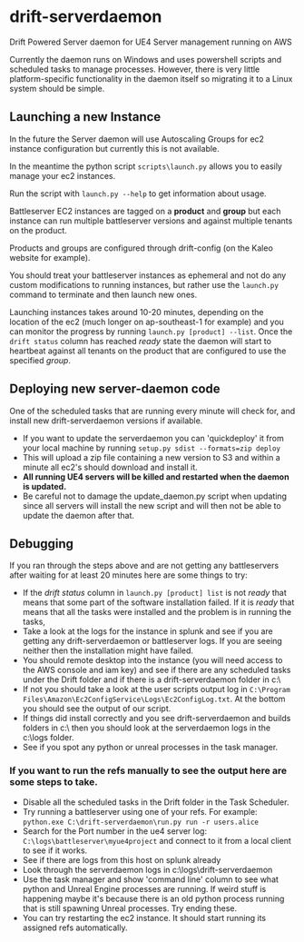 # drift-serverdaemon
Drift Powered Server daemon for UE4 Server management running on AWS

Currently the daemon runs on Windows and uses powershell scripts and scheduled tasks to manage processes. However, there is very little platform-specific functionality in the daemon itself so migrating it to a Linux system should be simple.

## Launching a new Instance
In the future the Server daemon will use Autoscaling Groups for ec2 instance configuration but currently this is not available.

In the meantime the python script `scripts\launch.py` allows you to easily manage your ec2 instances.

Run the script with `launch.py --help` to get information about usage.

Battleserver EC2 instances are tagged on a **product** and **group** but each instance can run multiple battleserver versions and against multiple tenants on the product.

Products and groups are configured through drift-config (on the Kaleo website for example).

You should treat your battleserver instances as ephemeral and not do any custom modifications to running instances, but rather use the `launch.py` command to terminate and then launch new ones.

Launching instances takes around 10-20 minutes, depending on the location of the ec2 (much longer on ap-southeast-1 for example) and you can monitor the progress by running `launch.py [product] --list`. Once the `drift status` column has reached *ready* state the daemon will start to heartbeat against all tenants on the product that are configured to use the specified *group*.

## Deploying new server-daemon code
One of the scheduled tasks that are running every minute will check for, and install new drift-serverdaemon versions if available.
 - If you want to update the serverdaemon you can 'quickdeploy' it from your local machine by running `setup.py sdist --formats=zip deploy`
 - This will upload a zip file containing a new version to S3 and within a minute all ec2's should download and install it.
 - **All running UE4 servers will be killed and restarted when the daemon is updated.**
 - Be careful not to damage the update_daemon.py script when updating since all servers will install the new script and will then not be able to update the daemon after that.

## Debugging
 If you ran through the steps above and are not getting any battleservers after waiting for at least 20 minutes here are some things to try:
 - If the *drift status* column in `launch.py [product] list` is not *ready* that means that some part of the software installation failed. If it is *ready* that means that all the tasks were installed and the problem is in running the tasks,
 - Take a look at the logs for the instance in splunk and see if you are getting any drift-serverdaemon or battleserver logs. If you are seeing neither then the installation might have failed.
 - You should remote desktop into the instance (you will need access to the AWS console and iam key) and see if there are any scheduled tasks under the Drift folder and if there is a drift-serverdaemon folder in c:\
 - If not you should take a look at the user scripts output log in `C:\Program Files\Amazon\Ec2ConfigService\Logs\Ec2ConfigLog.txt`. At the bottom you should see the output of our script.
 - If things did install correctly and you see drift-serverdaemon and builds folders in c:\ then you should look at the serverdaemon logs in the c:\logs folder.
 - See if you spot any python or unreal processes in the task manager.

### If you want to run the refs manually to see the output here are some steps to take.
 - Disable all the scheduled tasks in the Drift folder in the Task Scheduler.
 - Try running a battleserver using one of your refs. For example: ```python.exe C:\drift-serverdaemon\run.py run -r users.alice```
 - Search for the Port number in the ue4 server log: `C:\logs\battleserver\myue4project` and connect to it from a local client to see if it works.
 - See if there are logs from this host on splunk already
 - Look through the serverdaemon logs in c:\logs\drift-serverdaemon
 - Use the task manager and show 'command line' column to see what python and Unreal Engine processes are running. If weird stuff is happening maybe it's because there is an old python process running that is still spawning Unreal processes. Try ending these.
 - You can try restarting the ec2 instance. It should start running its assigned refs automatically.
